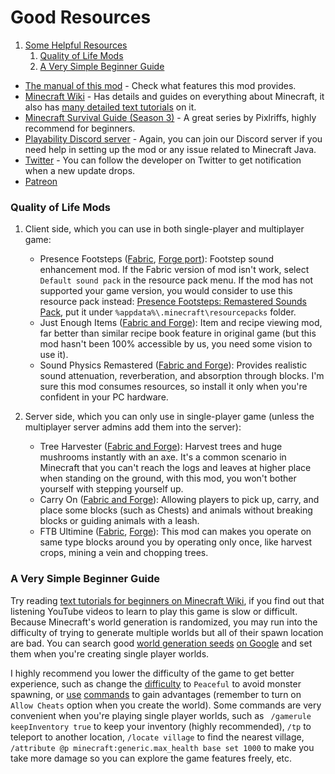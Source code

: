 # Good Resources

1. [Some Helpful Resources](#some-helpful-resources)
    1. [Quality of Life Mods](#quality-of-life-mods)
    2. [A Very Simple Beginner Guide](#a-very-simple-beginner-guide)

* [The manual of this mod](https://github.com/khanshoaib3/minecraft-access) - Check what features this mod provides.
* [Minecraft Wiki](https://minecraft.wiki/w/Minecraft_Wiki) - Has details and guides on everything about Minecraft, it also has [many detailed text tutorials](https://minecraft.wiki/w/Tutorials) on it.
* [Minecraft Survival Guide (Season 3)](https://www.youtube.com/watch?v=VfpHTJsn9I4&list=PLgENJ0iY3XBjmydGuzYTtDwfxuR6lN8KC) - A great series by Pixlriffs, highly recommend for beginners.
* [Playability Discord server](https://discord.gg/yQjjsDqWQX) - Again, you can join our Discord server if you need help in setting up the mod or any issue related to Minecraft Java.
* [Twitter](https://twitter.com/shoaib_mk0) - You can follow the developer on Twitter to get notification when a new update drops.
* [Patreon](https://www.patreon.com/shoaibkhan)

### Quality of Life Mods

1. Client side, which you can use in both single-player and multiplayer game:
    * Presence Footsteps ([Fabric](https://modrinth.com/mod/presence-footsteps), [Forge port](https://www.curseforge.com/minecraft/mc-mods/presence-footsteps-forge)): Footstep sound enhancement mod. If the Fabric version of mod isn't work, select `Default sound pack` in the resource pack menu. If the mod has not supported your game version, you would consider to use this resource pack
      instead: [Presence Footsteps: Remastered Sounds Pack](https://modrinth.com/resourcepack/presense-footsteps-sounds), put it under `%appdata%\.minecraft\resourcepacks` folder.
    * Just Enough Items ([Fabric and Forge](https://modrinth.com/mod/jei)): Item and recipe viewing mod, far better than similar recipe book feature in original game (but this mod hasn't been 100% accessible by us, you need some vision to use it).
    * Sound Physics Remastered ([Fabric and Forge](https://modrinth.com/mod/sound-physics-remastered)): Provides realistic sound attenuation, reverberation, and absorption through blocks. I'm sure this mod consumes resources, so install it only when you're confident in your PC hardware.

2. Server side, which you can only use in single-player game (unless the multiplayer server admins add them into the server):
    * Tree Harvester ([Fabric and Forge](https://modrinth.com/mod/tree-harvester)): Harvest trees and huge mushrooms instantly with an axe. It's a common scenario in Minecraft that you can't reach the logs and leaves at higher place when standing on the ground, with this mod, you won't bother yourself with stepping yourself up.
    * Carry On ([Fabric and Forge](https://modrinth.com/mod/carry-on)): Allowing players to pick up, carry, and place some blocks (such as Chests) and animals without breaking blocks or guiding animals with a leash.
    * FTB Ultimine ([Fabric](https://www.curseforge.com/minecraft/mc-mods/ftb-ultimine-fabric), [Forge](https://www.curseforge.com/minecraft/mc-mods/ftb-ultimine-forge)): This mod can makes you operate on same type blocks around you by operating only once, like harvest crops, mining a vein and chopping trees.

### A Very Simple Beginner Guide

Try reading [text tutorials for beginners on Minecraft Wiki](https://minecraft.wiki/w/Tutorials), if you find out that listening YouTube videos to learn to play this game is slow or difficult.
Because Minecraft's world generation is randomized, you may run into the difficulty of trying to generate multiple worlds but all of their spawn location are bad. You can search good [world generation seeds](https://minecraft.wiki/w/Seed_(level_generation)) [on Google](https://www.google.com/search?client=firefox-b-d&q=minecraft+good+seed) and set them when you're creating single player worlds.

I highly recommend you lower the difficulty of the game to get better experience, such as change the [difficulty](https://minecraft.wiki/w/Difficulty) to `Peaceful` to avoid monster spawning, or [use](https://www.minecraft.net/en-us/article/minecraft-commands) [commands](https://minecraft.wiki/w/Commands) to gain advantages (remember to turn on `Allow Cheats` option when you create the world).
Some commands are very convenient when you're playing single player worlds, such as ` /gamerule keepInventory true` to keep your inventory (highly recommended), `/tp` to teleport to another location, `/locate village` to find the nearest village, `/attribute @p minecraft:generic.max_health base set 1000` to make you take more damage so you can explore the game features freely, etc.